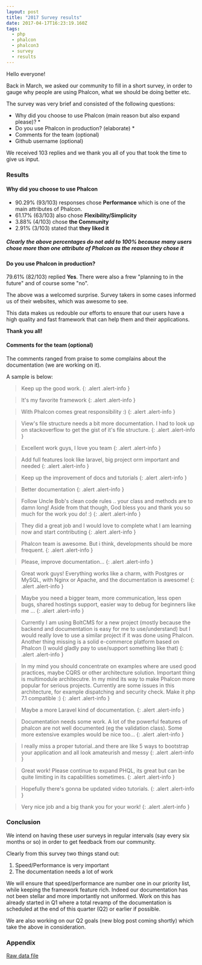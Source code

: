 ```yaml
---
layout: post
title: "2017 Survey results"
date: 2017-04-17T16:23:19.160Z
tags: 
  - php
  - phalcon
  - phalcon3
  - survey
  - results
---
```

Hello everyone!

Back in March, we asked our community to fill in a short survey, in order to gauge why people are using Phalcon, what we should be doing better etc.

The survey was very brief and consisted of the following questions:

<!--more-->
* Why did you choose to use Phalcon (main reason but also expand please)? *
* Do you use Phalcon in production? (elaborate) *
* Comments for the team (optional)
* Github username (optional)

We received 103 replies and we thank you all of you that took the time to give us input.

### Results
#### Why did you choose to use Phalcon
* 90.29% (93/103) responses chose **Performance** which is one of the main attributes of Phalcon.
* 61.17% (63/103) also chose **Flexibility/Simplicity**
* 3.88% (4/103) chose **the Community**
* 2.91% (3/103) stated that **they liked it**

<h5 class="alert alert-info">
Clearly the above percentages do not add to 100% because many users chose more than one attribute of Phalcon as the reason they chose it
</h5>

#### Do you use Phalcon in production?
79.61% (82/103) replied **Yes**. There were also a frew "planning to in the future" and of course some "no".

The above was a welcomed surprise. Survey takers in some cases informed us of their websites, which was awesome to see. 

This data makes us redouble our efforts to ensure that our users have a high quality and fast framework that can help them and their applications.

**Thank you all!**

#### Comments for the team (optional)
The comments ranged from praise to some complains about the documentation (we are working on it).

A sample is below:

> Keep up the good work.
{: .alert .alert-info }

> It's my favorite framework
{: .alert .alert-info }

> With Phalcon comes great responsibility :)
{: .alert .alert-info }

> View's file structure needs a bit more documentation. I had to look up on stackoverflow to get the gist of it's file structure.
{: .alert .alert-info }

> Excellent work guys, I love you team
{: .alert .alert-info }

> Add full features look like laravel, big project orm important and needed
{: .alert .alert-info }

> Keep up the improvement of docs and tutorials
{: .alert .alert-info }

> Better documentation
{: .alert .alert-info }

> Follow Uncle Bob's clean code rules .. your class and methods are to damn long!  Aside from that though, God bless you and thank you so much for the work you do! :)
{: .alert .alert-info }

> They did a great job and I would love to complete what I am learning now and start contributing
{: .alert .alert-info }

> Phalcon team is awesome. But i think, developments should be more frequent.
{: .alert .alert-info }

> Please, improve documentation...
{: .alert .alert-info }

> Great work guys! Everything works like a charm, with Postgres or MySQL, with Nginx or Apache, and the documentation is awesome!
{: .alert .alert-info }

> Maybe you need a bigger team, more communication, less open bugs, shared hostings support, easier way to debug for beginners like me ...
{: .alert .alert-info }

> Currently I am using BoltCMS for a new project (mostly because the backend and documentation is easy for me to use/understand) but I would really love to use a similar project if it was done using Phalcon. Another thing missing is a solid e-commerce platform based on Phalcon (I would gladly pay to use/support something like that)
{: .alert .alert-info }

> In my mind you should concentrate on examples where are used good practices, maybe CQRS or other architecture solution. Important thing is multimodule architecutre. In my mind its way to make Phalcon more popular for serious projects. Currently are some issues in this architecture, for example dispatching and security check. Make it php 7.1 compatible :)
{: .alert .alert-info }

> Maybe a more Laravel kind of documentation.
{: .alert .alert-info }

> Documentation needs some work. A lot of the powerful features of phalcon are not well documented (eg the validation class). Some more extensive examples would be nice too...
{: .alert .alert-info }

> I really miss a proper tutorial..and there are like 5 ways to bootstrap your application and all look amateurish and messy
{: .alert .alert-info }

> Great work! Please continue to expand PHQL, its great but can be quite limiting in its capabilities sometimes.
{: .alert .alert-info }

> Hopefully there's gonna be updated video tutorials.
{: .alert .alert-info }

> Very nice job and a big thank you for your work!
{: .alert .alert-info }


### Conclusion
We intend on having these user surveys in regular intervals (say every six months or so) in order to get feedback from our community.

Clearly from this survey two things stand out:
1. Speed/Performance is very important
2. The documentation needs a lot of work

We will ensure that speed/performance are number one in our priority list, while keeping the framework feature rich. Indeed our documentation has not been stellar and more importantly not uniformed. Work on this has already started in Q1 where a total revamp of the documentation is scheduled at the end of this quarter (Q2) or earlier if possible.

We are also working on our Q2 goals (new blog post coming shortly) which take the above in consideration.

### Appendix

[Raw data file](/assets/files/2017-04-17-2017-survey-responses.csv)